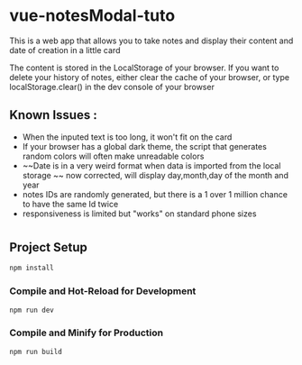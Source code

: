 # vue-notesModal-tuto
This is a web app that allows you to take notes and display their content and date of creation in a little card

The content is stored in the LocalStorage of your browser. If you want to delete your history of notes, either clear the cache of your browser, or type localStorage.clear() in the dev console of your browser

## Known Issues : 
- When the inputed text is too long, it won't fit on the card
- If your browser has a global dark theme, the script that generates random colors will often make unreadable colors
- ~~Date is in a very weird format when data is imported from the local storage ~~ now corrected, will display day,month,day of the month and year
- notes IDs are randomly generated, but there is a 1 over 1 million chance to have the same Id twice
- responsiveness is limited but "works" on standard phone sizes

#

## Project Setup

```sh
npm install
```

### Compile and Hot-Reload for Development

```sh
npm run dev
```

### Compile and Minify for Production

```sh
npm run build
```
